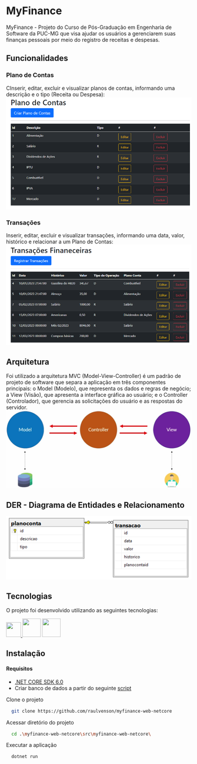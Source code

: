 # MyFinance

MyFinance - Projeto do Curso de Pós-Graduação em Engenharia de Software da PUC-MG que visa ajudar os usuários a gerenciarem suas finanças pessoais por meio do registro de receitas e despesas.

## Funcionalidades

### Plano de Contas

CInserir, editar, excluir e visualizar planos de contas, informando uma descrição e o tipo (Receita ou Despesa):
<img src='docs/planoContas.PNG' alt='Tela de Plano de Contas'/>

### Transações

Inserir, editar, excluir e visualizar transações, informando uma data, valor, histórico e relacionar a um Plano de Contas:
<img src='docs/transacoes.PNG' alt='Tela de Transações'/>

## Arquitetura
Foi utilizado a arquitetura MVC (Model-View-Controller) é um padrão de projeto de software que separa a aplicação em três componentes principais: o Model (Modelo), que representa os dados e regras de negócio; a View (Visão), que apresenta a interface gráfica ao usuário; e o Controller (Controlador), que gerencia as solicitações do usuário e as respostas do servidor.
<img src='docs/mvc.png' alt='Tela de Transações'/>

## DER - Diagrama de Entidades e Relacionamento

<img src='docs/diagrama.PNG' alt='DER - Diagrama de Entidades e Relacionamento'/>

## Tecnologias

O projeto foi desenvolvido utilizando as seguintes tecnologias:

<p align="left" style="'margin':'50px'">
    <a href="https://learn.microsoft.com/pt-br/dotnet/csharp/tour-of-csharp/" targer="_blank"><img src="https://cdn-icons-png.flaticon.com/512/6132/6132221.png" width="40" height="40"> </a>
    <a href="https://dotnet.microsoft.com/pt-br/" targer="_blank"><img src="https://cdn.iconscout.com/icon/free/png-256/microsoft-dot-net-1-1175179.png" width="50" height="50"></a>
    <a href="https://www.microsoft.com/pt-br/sql-server/sql-server-2022" targer="_blank"><img src="https://cdn-icons-png.flaticon.com/512/5968/5968364.png" width="50" height="50"></a>
</p>

## Instalação
#### Requisitos
- <a href="https://dotnet.microsoft.com/en-us/download" target="_blank">.NET CORE SDK 6.0</a>
- Criar banco de dados a partir do seguinte [script](/docs/SQLQuery1.sql)

Clone o projeto
```bash
  git clone https://github.com/raulvenson/myfinance-web-netcore
```
Acessar diretório do projeto
```bash
  cd .\myfinance-web-netcore\src\myfinance-web-netcore\ 
```
Executar a aplicação
```bash
  dotnet run 
```